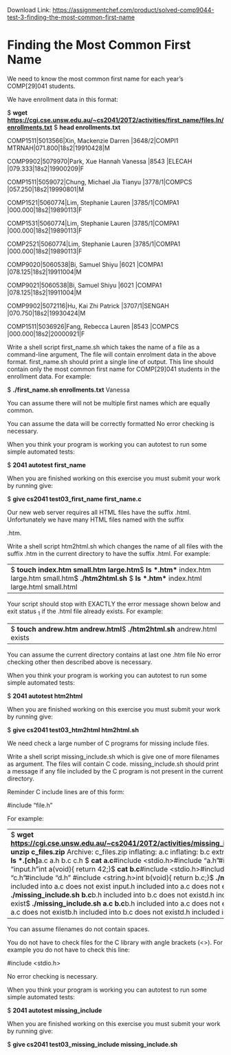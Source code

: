 Download Link: https://assignmentchef.com/product/solved-comp9044-test-3-finding-the-most-common-first-name
<br>
<h1>Finding the Most Common First Name</h1>

We need to know the most common first name for each year’s COMP[29]041 students.

We have enrollment data in this format:

$ <strong>wget </strong><a href="https://cgi.cse.unsw.edu.au/~cs2041/20T2/activities/first_name/files.ln/enrollments.txt"><strong>htt</strong></a><a href="https://cgi.cse.unsw.edu.au/~cs2041/20T2/activities/first_name/files.ln/enrollments.txt"><strong>p</strong></a><a href="https://cgi.cse.unsw.edu.au/~cs2041/20T2/activities/first_name/files.ln/enrollments.txt"><strong>s://c</strong></a><a href="https://cgi.cse.unsw.edu.au/~cs2041/20T2/activities/first_name/files.ln/enrollments.txt"><strong>g</strong></a><a href="https://cgi.cse.unsw.edu.au/~cs2041/20T2/activities/first_name/files.ln/enrollments.txt"><strong>i.cse.unsw.edu.au/~cs2041/20T2/activities/first_name/files.ln/enrollments.txt</strong></a> $ <strong>head enrollments.txt</strong>

COMP1511|5013566|Xin, Mackenzie Darren                             |3648/2|COMPI1 MTRNAH|071.800|18s2|19910428|M

COMP9902|5079970|Park, Xue Hannah Vanessa                          |8543  |ELECAH       |079.333|18s2|19900209|F

COMP1511|5059072|Chung, Michael Jia Tianyu                         |3778/1|COMPCS       |057.250|18s2|19990801|M

COMP1521|5060774|Lim, Stephanie Lauren                             |3785/1|COMPA1       |000.000|18s2|19890113|F

COMP1531|5060774|Lim, Stephanie Lauren                             |3785/1|COMPA1       |000.000|18s2|19890113|F

COMP2521|5060774|Lim, Stephanie Lauren                             |3785/1|COMPA1       |000.000|18s2|19890113|F

COMP9020|5060538|Bi, Samuel Shiyu                                  |6021  |COMPA1       |078.125|18s2|19911004|M

COMP9021|5060538|Bi, Samuel Shiyu                                  |6021  |COMPA1       |078.125|18s2|19911004|M

COMP9902|5072116|Hu, Kai Zhi Patrick                               |3707/1|SENGAH       |070.750|18s2|19930424|M

COMP1511|5036926|Fang, Rebecca Lauren                              |8543  |COMPCS       |000.000|18s2|20000921|F

Write a shell script first_name.sh which takes the name of a file as a command-line argument, The file will contain enrolment data in the above format. first_name.sh should print a single line of output. This line should contain only the most common first name for COMP[29]041 students in the enrollment data. For example:

$ <strong>./first_name.sh enrollments.txt</strong> Vanessa

You can assume there will not be multiple first names which are equally common.

You can assume the data will be correctly formatted No error checking is necessary.

When you think your program is working you can autotest to run some simple automated tests:

$ <strong>2041 autotest first_name</strong>

When you are finished working on this exercise you must submit your work by running give:

$ <strong>give cs2041 test03_first_name first_name.c</strong>

Our new web server requires all HTML files have the suffix .html. Unfortunately we have many HTML files named with the suffix

.htm.

Write a shell script htm2html.sh which changes the name of all files with the suffix .htm in the current directory to have the suffix .html. For example:

<table width="961">

 <tbody>

  <tr>

   <td width="961">$ <strong>touch index.htm small.htm large.htm</strong>$ <strong>ls *.htm*</strong> index.htm  large.htm  small.htm$ <strong>./htm2html.sh</strong> $ <strong>ls *.htm*</strong> index.html  large.html  small.html</td>

  </tr>

 </tbody>

</table>

Your script should stop with EXACTLY the error message shown below and exit status <sub>1</sub> if the .html file already exists. For example:

<table width="961">

 <tbody>

  <tr>

   <td width="961">$ <strong>touch andrew.htm andrew.html</strong>$ <strong>./htm2html.sh </strong> andrew.html exists</td>

  </tr>

 </tbody>

</table>

You can assume the current directory contains at last one .htm file No error checking other then described above is necessary.

When you think your program is working you can autotest to run some simple automated tests:

$ <strong>2041 autotest htm2html</strong>

When you are finished working on this exercise you must submit your work by running give:

$ <strong>give cs2041 test03_htm2html htm2html.sh</strong>

We need check a large number of C programs for missing include files.

Write a shell script missing_include.sh which is give one of more filenames as argument. The files will contain C code. missing_include.sh should print a message if any file included by the C program is not present in the current directory.

Reminder C include lines are of this form:

#include “file.h”

For example:

<table width="961">

 <tbody>

  <tr>

   <td width="961">$ <strong>wget </strong><a href="https://cgi.cse.unsw.edu.au/~cs2041/20T2/activities/missing_include/file.cp/c_files.zip"><strong>htt</strong></a><a href="https://cgi.cse.unsw.edu.au/~cs2041/20T2/activities/missing_include/file.cp/c_files.zip"><strong>p</strong></a><a href="https://cgi.cse.unsw.edu.au/~cs2041/20T2/activities/missing_include/file.cp/c_files.zip"><strong>s://c</strong></a><a href="https://cgi.cse.unsw.edu.au/~cs2041/20T2/activities/missing_include/file.cp/c_files.zip"><strong>g</strong></a><a href="https://cgi.cse.unsw.edu.au/~cs2041/20T2/activities/missing_include/file.cp/c_files.zip"><strong>i.cse.unsw.edu.au/~cs2041/20T2/activities/missin</strong></a><a href="https://cgi.cse.unsw.edu.au/~cs2041/20T2/activities/missing_include/file.cp/c_files.zip"><strong>g</strong></a><a href="https://cgi.cse.unsw.edu.au/~cs2041/20T2/activities/missing_include/file.cp/c_files.zip"><strong>_include/file.c</strong></a><a href="https://cgi.cse.unsw.edu.au/~cs2041/20T2/activities/missing_include/file.cp/c_files.zip"><strong>p</strong></a><a href="https://cgi.cse.unsw.edu.au/~cs2041/20T2/activities/missing_include/file.cp/c_files.zip"><strong>/c_files.zip</strong></a>$ <strong>unzip c_files.zip</strong> Archive:  c_files.zip   inflating: a.c   inflating: b.c  extracting: b.h  extracting: d.h$ <strong>ls *.[ch]</strong>a.c  a.h  b.c  c.h $ <strong>cat a.c</strong>#include &lt;stdio.h&gt;#include “a.h”#include “b.h” #include “input.h”int a(void){     return 42;}$ <strong>cat b.c</strong>#include &lt;stdio.h&gt;#include “b.h”#include “c.h”#include “d.h” #include &lt;string.h&gt;int b(void){     return b.c;}$ <strong>./missing_include.sh a.c</strong>b.h included into a.c does not exist input.h included into a.c does not exist$ <strong>./missing_include.sh b.c</strong>b.h included into b.c does not existd.h included into b.c does not exist$ <strong>./missing_include.sh a.c b.c</strong>b.h included into a.c does not exist input.h included into a.c does not existb.h included into b.c does not existd.h included into b.c does not exist</td>

  </tr>

 </tbody>

</table>

You can assume filenames do not contain spaces.

You do not have to check files for the C library with angle brackets (&lt;&gt;). For example you do not have to check this line:

#include &lt;stdio.h&gt;

No error checking is necessary.

When you think your program is working you can autotest to run some simple automated tests:

$ <strong>2041 autotest missing_include</strong>

When you are finished working on this exercise you must submit your work by running give:

$ <strong>give cs2041 test03_missing_include missing_include.sh</strong>